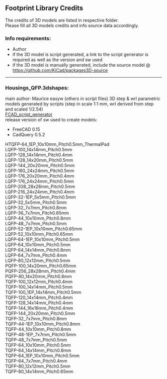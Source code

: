 ﻿## Footprint Library Credits

The credits of 3D models are listed in respective folder.  
Please fill all 3D models credits and info source data accordingly.  

### Info requirements:
- Author
- if the 3D model is script generated, a link to the script generator is required as well as the version and sw used
- if the 3D model is manually generated, include the source model @ https://github.com/KiCad/packages3D-source

<hr>  

### Housings_QFP.3dshapes:  
main author: Maurice easyw (others in script files) 
3D step & wrl parametric models generated by scripts (step in scale 1:1 mm, wrl derived from step and scaled 1/2.54)  
[FCAD_script_generator](https://github.com/easyw/kicad-3d-models-in-freecad/tree/master/cadquery/FCAD_script_generator)  
release version of sw used to create models:  
- FreeCAD 0.15  
- CadQuery 0.5.2  

HTQFP-64_1EP_10x10mm_Pitch0.5mm_ThermalPad  
LQFP-100_14x14mm_Pitch0.5mm  
LQFP-128_14x14mm_Pitch0.4mm  
LQFP-128_14x20mm_Pitch0.5mm  
LQFP-144_20x20mm_Pitch0.5mm  
LQFP-160_24x24mm_Pitch0.5mm  
LQFP-176_20x20mm_Pitch0.4mm  
LQFP-176_24x24mm_Pitch0.5mm  
LQFP-208_28x28mm_Pitch0.5mm  
LQFP-216_24x24mm_Pitch0.4mm  
LQFP-32-1EP_5x5mm_Pitch0.5mm  
LQFP-32_5x5mm_Pitch0.5mm  
LQFP-32_7x7mm_Pitch0.8mm  
LQFP-36_7x7mm_Pitch0.65mm  
LQFP-44_10x10mm_Pitch0.8mm  
LQFP-48_7x7mm_Pitch0.5mm  
LQFP-52-1EP_10x10mm_Pitch0.65mm  
LQFP-52_10x10mm_Pitch0.65mm  
LQFP-64-1EP_10x10mm_Pitch0.5mm  
LQFP-64_10x10mm_Pitch0.5mm  
LQFP-64_14x14mm_Pitch0.8mm  
LQFP-64_7x7mm_Pitch0.4mm  
LQFP-80_12x12mm_Pitch0.5mm  
PQFP-100_14x20mm_Pitch0.65mm  
PQFP-256_28x28mm_Pitch0.4mm  
PQFP-80_14x20mm_Pitch0.8mm  
TQFP-100_12x12mm_Pitch0.4mm  
TQFP-100_14x14mm_Pitch0.5mm  
TQFP-100_1EP_14x14mm_Pitch0.5mm  
TQFP-120_14x14mm_Pitch0.4mm  
TQFP-128_14x14mm_Pitch0.4mm  
TQFP-144_16x16mm_Pitch0.4mm  
TQFP-144_20x20mm_Pitch0.5mm  
TQFP-32_7x7mm_Pitch0.8mm  
TQFP-44-1EP_10x10mm_Pitch0.8mm  
TQFP-44_10x10mm_Pitch0.8mm  
TQFP-48-1EP_7x7mm_Pitch0.5mm  
TQFP-48_7x7mm_Pitch0.5mm  
TQFP-64_10x10mm_Pitch0.5mm  
TQFP-64_14x14mm_Pitch0.8mm  
TQFP-64_1EP_10x10mm_Pitch0.5mm  
TQFP-64_7x7mm_Pitch0.4mm  
TQFP-80_12x12mm_Pitch0.5mm  
TQFP-80_14x14mm_Pitch0.65mm  
